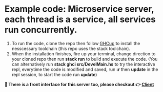 # Example code: Microservice server, each thread is a service, all services run concurrently.

1. To run the code, clone the repo then follow [GHCup](https://www.haskell.org/ghcup/) to install the nesscessary toolchain (this repo uses the stack toolchain).
2. When the installation finishes, fire up your terminal, change direction to your cloned repo then run **stack run** to build and execute the code.
   (You can alternatively run **stack ghci src/DevelMain.hs** to try the interactive repl, everytime the code is modified and saved, run **:r** then **update** in the repl session, to start the code run **update**)

**🦥 There is a front interface for this server too, please checkout 👉 [Client](https://github.com/DickyDicky7/microservice_client_haskell)**
